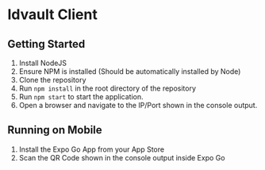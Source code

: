 # Idvault Client

## Getting Started
1. Install NodeJS
2. Ensure NPM is installed (Should be automatically installed by Node)
3. Clone the repository
4. Run `npm install` in the root directory of the repository
5. Run `npm start` to start the application. 
6. Open a browser and navigate to the IP/Port shown in the console output.

## Running on Mobile
1. Install the Expo Go App from your App Store
2. Scan the QR Code shown in the console output inside Expo Go

